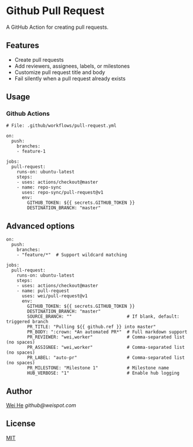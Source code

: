 # Github Pull Request

A GitHub Action for creating pull requests. 


## Features
 * Create pull requests
 * Add reviewers, assignees, labels, or milestones
 * Customize pull request title and body
 * Fail silently when a pull request already exists


## Usage

### Github Actions
```
# File: .github/workflows/pull-request.yml

on:
  push:
    branches:
    - feature-1

jobs:
  pull-request:
    runs-on: ubuntu-latest
    steps:
    - uses: actions/checkout@master
    - name: repo-sync
      uses: repo-sync/pull-request@v1
      env:
        GITHUB_TOKEN: ${{ secrets.GITHUB_TOKEN }}
        DESTINATION_BRANCH: "master"
```


## Advanced options
```
on:
  push:
    branches:
    - "feature/*"  # Support wildcard matching

jobs:
  pull-request:
    runs-on: ubuntu-latest
    steps:
    - uses: actions/checkout@master
    - name: pull-request
      uses: wei/pull-request@v1
      env:
        GITHUB_TOKEN: ${{ secrets.GITHUB_TOKEN }}
        DESTINATION_BRANCH: "master"
        SOURCE_BRANCH: ""                     # If blank, default: triggered branch
        PR_TITLE: "Pulling ${{ github.ref }} into master"
        PR_BODY: ":crown: *An automated PR*"  # Full markdown support
        PR_REVIEWER: "wei,worker"             # Comma-separated list (no spaces)
        PR_ASSIGNEE: "wei,worker"             # Comma-separated list (no spaces)
        PR_LABEL: "auto-pr"                   # Comma-separated list (no spaces)
        PR_MILESTONE: "Milestone 1"           # Milestone name
        HUB_VERBOSE: "1"                      # Enable hub logging
```


## Author
[Wei He](https://github.com/wei) _github@weispot.com_


## License
[MIT](https://wei.mit-license.org)
